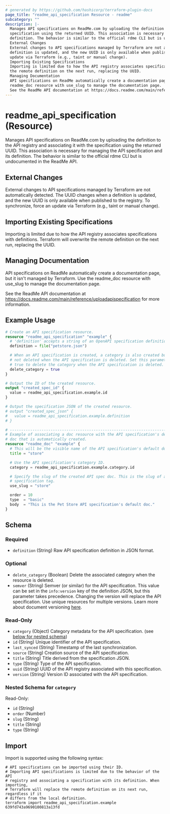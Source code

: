 ```yaml
---
# generated by https://github.com/hashicorp/terraform-plugin-docs
page_title: "readme_api_specification Resource - readme"
subcategory: ""
description: |-
  Manages API specifications on ReadMe.com by uploading the definition to the API registry and associating it with the
  specification using the returned UUID. This association is necessary for managing the API specification and its
  definition. The behavior is similar to the official rdme CLI but is undocumented in the ReadMe API.
  External Changes
  External changes to API specifications managed by Terraform are not automatically detected. The UUID changes when a
  definition is updated, and the new UUID is only available when published to the registry. To synchronize, force an
  update via Terraform (e.g., taint or manual change).
  Importing Existing Specifications
  Importing is limited due to how the API registry associates specifications with definitions. Terraform will overwrite
  the remote definition on the next run, replacing the UUID.
  Managing Documentation
  API specifications on ReadMe automatically create a documentation page, but it isn't managed by Terraform. Use the
  readme_doc resource with use_slug to manage the documentation page.
  See the ReadMe API documentation at https://docs.readme.com/main/reference/uploadapispecification for more information.
---
```


# readme_api_specification (Resource)

Manages API specifications on ReadMe.com by uploading the definition to the API registry and associating it with the
specification using the returned UUID. This association is necessary for managing the API specification and its
definition. The behavior is similar to the official rdme CLI but is undocumented in the ReadMe API.

## External Changes
External changes to API specifications managed by Terraform are not automatically detected. The UUID changes when a
definition is updated, and the new UUID is only available when published to the registry. To synchronize, force an
update via Terraform (e.g., taint or manual change).

## Importing Existing Specifications
Importing is limited due to how the API registry associates specifications with definitions. Terraform will overwrite
the remote definition on the next run, replacing the UUID.

## Managing Documentation
API specifications on ReadMe automatically create a documentation page, but it isn't managed by Terraform. Use the
readme_doc resource with use_slug to manage the documentation page.

See the ReadMe API documentation at https://docs.readme.com/main/reference/uploadapispecification for more information.

## Example Usage

```terraform
# Create an API specification resource.
resource "readme_api_specification" "example" {
  # 'definition' accepts a string of an OpenAPI specification definition JSON.
  definition = file("petstore.json")

  # When an API specification is created, a category is also created but is
  # not deleted when the API specification is deleted. Set this parameter to
  # true to delete the category when the API specification is deleted.
  delete_category = true
}

# Output the ID of the created resource.
output "created_spec_id" {
  value = readme_api_specification.example.id
}

# Output the specification JSON of the created resource.
# output "created_spec_json" {
#   value = readme_api_specification.example.definition
# }

# ---------------------------------------------------------------------------
# Example of associating a doc resource with the API specification's default
# doc that is automatically created.
resource "readme_doc" "example" {
  # This will be the visible name of the API specification's default doc.
  title = "store"

  # Use the API specification's category ID.
  category = readme_api_specification.example.category.id

  # Specify the slug of the created API spec doc. This is the slug of a
  # specification tag.
  use_slug = "store"

  order = 10
  type  = "basic"
  body  = "This is the Pet Store API specification's default doc."
}
```

<!-- schema generated by tfplugindocs -->
## Schema

### Required

- `definition` (String) Raw API specification definition in JSON format.

### Optional

- `delete_category` (Boolean) Delete the associated category when the resource is deleted.
- `semver` (String) Semver (or similar) for the API specification. This value can be set in the `info:version` key of the definition JSON, but this parameter takes precedence. Changing the version will replace the API specification. Use unique resources for multiple versions. Learn more about document versioning [here](https://docs.readme.com/main/docs/versions).

### Read-Only

- `category` (Object) Category metadata for the API specification. (see [below for nested schema](#nestedatt--category))
- `id` (String) Unique identifier of the API specification.
- `last_synced` (String) Timestamp of the last synchronization.
- `source` (String) Creation source of the API specification.
- `title` (String) Title derived from the specification JSON.
- `type` (String) Type of the API specification.
- `uuid` (String) UUID of the API registry associated with this specification.
- `version` (String) Version ID associated with the API specification.

<a id="nestedatt--category"></a>
### Nested Schema for `category`

Read-Only:

- `id` (String)
- `order` (Number)
- `slug` (String)
- `title` (String)
- `type` (String)

## Import

Import is supported using the following syntax:

```shell
# API specifications can be imported using their ID.
# Importing API specifications is limited due to the behavior of the API
# registry and associating a specification with its definition. When importing,
# Terraform will replace the remote definition on its next run, regardless if it
# differs from the local definition.
terraform import readme_api_specification.example 639fd743a9690100813a13fd
```
